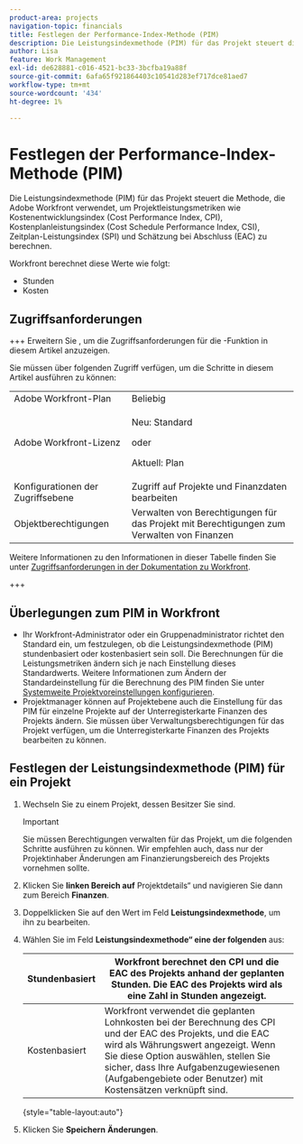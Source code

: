 ```yaml
---
product-area: projects
navigation-topic: financials
title: Festlegen der Performance-Index-Methode (PIM)
description: Die Leistungsindexmethode (PIM) für das Projekt steuert die Methode, die Adobe Workfront verwendet, um Projektleistungsmetriken wie Kostenentwicklungsindex (Cost Performance Index, CPI), Kostenplanleistungsindex (Cost Schedule Performance Index, CSI), Zeitplan-Leistungsindex (SPI) und Schätzung bei Abschluss (EAC) zu berechnen.
author: Lisa
feature: Work Management
exl-id: de628881-c016-4521-bc33-3bcfba19a88f
source-git-commit: 6afa65f921864403c10541d283ef717dce81aed7
workflow-type: tm+mt
source-wordcount: '434'
ht-degree: 1%

---
```


# Festlegen der Performance-Index-Methode (PIM)

Die Leistungsindexmethode (PIM) für das Projekt steuert die Methode, die Adobe Workfront verwendet, um Projektleistungsmetriken wie Kostenentwicklungsindex (Cost Performance Index, CPI), Kostenplanleistungsindex (Cost Schedule Performance Index, CSI), Zeitplan-Leistungsindex (SPI) und Schätzung bei Abschluss (EAC) zu berechnen.

Workfront berechnet diese Werte wie folgt:

* Stunden
* Kosten

## Zugriffsanforderungen

+++ Erweitern Sie , um die Zugriffsanforderungen für die -Funktion in diesem Artikel anzuzeigen.

Sie müssen über folgenden Zugriff verfügen, um die Schritte in diesem Artikel ausführen zu können:

<table style="table-layout:auto"> 
 <col> 
 <col> 
 <tbody> 
  <tr> 
   <td role="rowheader">Adobe Workfront-Plan</td> 
   <td>Beliebig</td> 
  </tr> 
  <tr> 
   <td role="rowheader">Adobe Workfront-Lizenz</td> 
   <td>
   <p>Neu: Standard</p>
   <p>oder</p>
   <p>Aktuell: Plan</p></td>  
  </tr> 
  <tr> 
   <td role="rowheader">Konfigurationen der Zugriffsebene</td> 
   <td>Zugriff auf Projekte und Finanzdaten bearbeiten</td> 
  </tr> 
  <tr> 
   <td role="rowheader">Objektberechtigungen</td> 
   <td>Verwalten von Berechtigungen für das Projekt mit Berechtigungen zum Verwalten von Finanzen</td> 
  </tr> 
 </tbody> 
</table>

Weitere Informationen zu den Informationen in dieser Tabelle finden Sie unter [Zugriffsanforderungen in der Dokumentation zu Workfront](/help/quicksilver/administration-and-setup/add-users/access-levels-and-object-permissions/access-level-requirements-in-documentation.md).

+++

## Überlegungen zum PIM in Workfront

* Ihr Workfront-Administrator oder ein Gruppenadministrator richtet den Standard ein, um festzulegen, ob die Leistungsindexmethode (PIM) stundenbasiert oder kostenbasiert sein soll. Die Berechnungen für die Leistungsmetriken ändern sich je nach Einstellung dieses Standardwerts. Weitere Informationen zum Ändern der Standardeinstellung für die Berechnung des PIM finden Sie unter [Systemweite Projektvoreinstellungen konfigurieren](../../../administration-and-setup/set-up-workfront/configure-system-defaults/set-project-preferences.md).
* Projektmanager können auf Projektebene auch die Einstellung für das PIM für einzelne Projekte auf der Unterregisterkarte Finanzen des Projekts ändern. Sie müssen über Verwaltungsberechtigungen für das Projekt verfügen, um die Unterregisterkarte Finanzen des Projekts bearbeiten zu können.

## Festlegen der Leistungsindexmethode (PIM) für ein Projekt

1. Wechseln Sie zu einem Projekt, dessen Besitzer Sie sind.

   >[!IMPORTANT]
   >
   >Sie müssen Berechtigungen verwalten für das Projekt, um die folgenden Schritte ausführen zu können. Wir empfehlen auch, dass nur der Projektinhaber Änderungen am Finanzierungsbereich des Projekts vornehmen sollte.

1. Klicken Sie **linken Bereich auf** Projektdetails“ und navigieren Sie dann zum Bereich **Finanzen**.
1. Doppelklicken Sie auf den Wert im Feld **Leistungsindexmethode**, um ihn zu bearbeiten.
1. Wählen Sie im Feld **Leistungsindexmethode“ eine der folgenden** aus:

   | Stundenbasiert | Workfront berechnet den CPI und die EAC des Projekts anhand der geplanten Stunden. Die EAC des Projekts wird als eine Zahl in Stunden angezeigt. |
   |---|---|
   | Kostenbasiert | Workfront verwendet die geplanten Lohnkosten bei der Berechnung des CPI und der EAC des Projekts, und die EAC wird als Währungswert angezeigt. Wenn Sie diese Option auswählen, stellen Sie sicher, dass Ihre Aufgabenzugewiesenen (Aufgabengebiete oder Benutzer) mit Kostensätzen verknüpft sind. |

   {style="table-layout:auto"}

1. Klicken Sie **Speichern** **Änderungen**.
